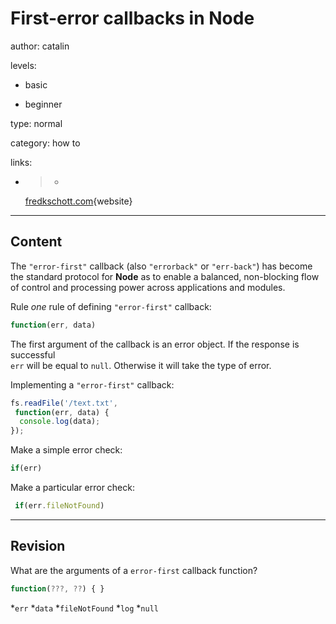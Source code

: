 # First-error callbacks in **Node**
author: catalin

levels:

  - basic

  - beginner

type: normal

category: how to

links:

  - >-
    [fredkschott.com](http://fredkschott.com/post/2014/03/understanding-error-first-callbacks-in-node-js/){website}

---
## Content

The `"error-first"` callback (also `"errorback"` or `"err-back"`) has become the standard protocol for **Node** as to enable a balanced, non-blocking flow of control and processing power across applications and modules.

Rule *one* rule of defining `"error-first"` callback:

```javascript
function(err, data)
```
The first argument of the callback is an error object. If the response is successful  
`err` will be equal to `null`. Otherwise it will take the type of error. 

Implementing a `"error-first"` callback:
```javascript
fs.readFile('/text.txt',
 function(err, data) {
  console.log(data);
});

``` 

Make a simple error check:
```javascript
if(err)
```

Make a particular error check:
```javascript
 if(err.fileNotFound)
```

---
## Revision

What are the arguments of a `error-first` callback function?
```javascript
function(???, ??) { } 
```
*`err`
*`data`
*`fileNotFound`
*`log`
*`null`